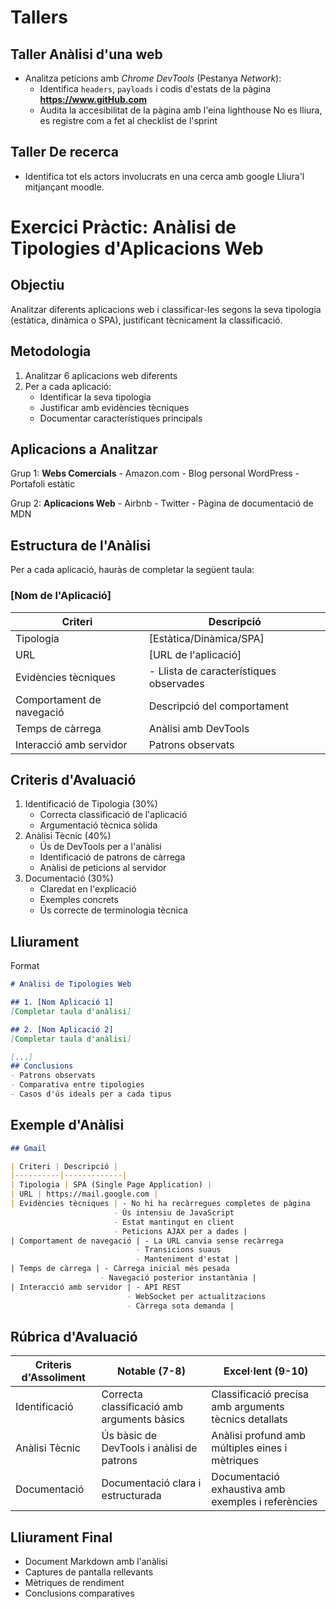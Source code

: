 # Tallers
## Taller Anàlisi d'una web
- Analitza peticions amb *Chrome DevTools* (Pestanya *Network*):
   - Identifica `headers`, `payloads` i codis d'estats de la pàgina **https://www.gitHub.com**
   - Audita la accesibilitat de la pàgina amb l'eina lighthouse
   No es lliura, es registre com a fet al checklist de l'sprint
## Taller De recerca
- Identifica tot els actors involucrats en una cerca amb google
   Lliura'l mitjançant moodle.

# Exercici Pràctic: Anàlisi de Tipologies d'Aplicacions Web
## Objectiu
Analitzar diferents aplicacions web i classificar-les segons la seva tipologia (estàtica, dinàmica o SPA), justificant tècnicament la classificació.

## Metodologia
1. Analitzar 6 aplicacions web diferents
2. Per a cada aplicació:
    - Identificar la seva tipologia
    - Justificar amb evidències tècniques
    - Documentar característiques principals
## Aplicacions a Analitzar

Grup 1: **Webs Comercials**
    - Amazon.com
    - Blog personal WordPress
    - Portafoli estàtic

Grup 2: **Aplicacions Web**
    - Airbnb
    - Twitter
    - Pàgina de documentació de MDN

## Estructura de l'Anàlisi

Per a cada aplicació, hauràs de completar la següent taula:

### [Nom de l'Aplicació]

| Criteri | Descripció |
|----------|-------------|
| Tipologia | [Estàtica/Dinàmica/SPA] |
| URL | [URL de l'aplicació] |
| Evidències tècniques | - Llista de característiques observades |
| Comportament de navegació | Descripció del comportament |
| Temps de càrrega | Anàlisi amb DevTools |
| Interacció amb servidor | Patrons observats |

## Criteris d'Avaluació

1. Identificació de Tipologia (30%)
    - Correcta classificació de l'aplicació
    - Argumentació tècnica sòlida
2. Anàlisi Tècnic (40%)
    - Ús de DevTools per a l'anàlisi
    - Identificació de patrons de càrrega
    - Anàlisi de peticions al servidor
3. Documentació (30%)
    - Claredat en l'explicació
    - Exemples concrets
    - Ús correcte de terminologia tècnica

## Lliurament
Format

```markdown
# Anàlisi de Tipologies Web

## 1. [Nom Aplicació 1]
[Completar taula d'anàlisi]

## 2. [Nom Aplicació 2]
[Completar taula d'anàlisi]

[...]
## Conclusions
- Patrons observats
- Comparativa entre tipologies
- Casos d'ús ideals per a cada tipus

```
## Exemple d'Anàlisi

```markdown
## Gmail

| Criteri | Descripció |
|----------|-------------|
| Tipologia | SPA (Single Page Application) |
| URL | https://mail.google.com |
| Evidències tècniques | - No hi ha recàrregues completes de pàgina
                       - Ús intensiu de JavaScript
                       - Estat mantingut en client
                       - Peticions AJAX per a dades |
| Comportament de navegació | - La URL canvia sense recàrrega
                            - Transicions suaus
                            - Manteniment d'estat |
| Temps de càrrega | - Càrrega inicial més pesada
                    - Navegació posterior instantània |
| Interacció amb servidor | - API REST
                          - WebSocket per actualitzacions
                          - Càrrega sota demanda |
```


## Rúbrica d'Avaluació
|Criteris d'Assoliment| Notable (7-8)|Excel·lent (9-10)|
|---|---|---|
|Identificació|	Correcta classificació amb arguments bàsics|Classificació precisa amb arguments tècnics detallats|
|Anàlisi Tècnic|Ús bàsic de DevTools i anàlisi de patrons|Anàlisi profund amb múltiples eines i mètriques|
|Documentació|Documentació clara i estructurada|Documentació exhaustiva amb exemples i referències|

## Lliurament Final
- Document Markdown amb l'anàlisi
- Captures de pantalla rellevants
- Mètriques de rendiment
- Conclusions comparatives

